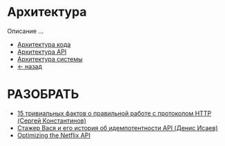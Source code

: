 # Архитектура
Описание ...

- [Архитектура кода](code/README.md)
- [Архитектура API](api/README.md)
- [Архитектура системы](system/README.md)
- [<- назад](README.md)

# РАЗОБРАТЬ
- [15 тривиальных фактов о правильной работе с протоколом HTTP
(Сергей Константинов)](https://habr.com/ru/company/yandex/blog/265569/)
- [Стажер Вася и его история об идемпотентности API
(Денис Исаев)](https://habr.com/ru/company/yandex/blog/442762/)
- [Optimizing the Netflix API](https://netflixtechblog.com/optimizing-the-netflix-api-5c9ac715cf19)